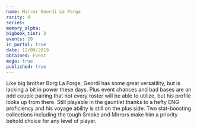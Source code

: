 ```yaml
---
name: Mirror Geordi La Forge
rarity: 4
series:
memory_alpha:
bigbook_tier: 3
events: 20
in_portal: true
date: 12/09/2019
obtained: Event
mega: true
published: true
---
```


Like big brother Borg La Forge, Geordi has some great versatility, but is lacking a bit in power these days. Plus event chances and bad bases are an odd couple pairing that not every roster will be able to utilize, but his profile looks up from there. Still playable in the gauntlet thanks to a hefty ENG proficiency and his voyage ability is still on the plus side. Two stat-boosting collections including the tough Smoke and Mirrors make him a priority behold choice for any level of player.

